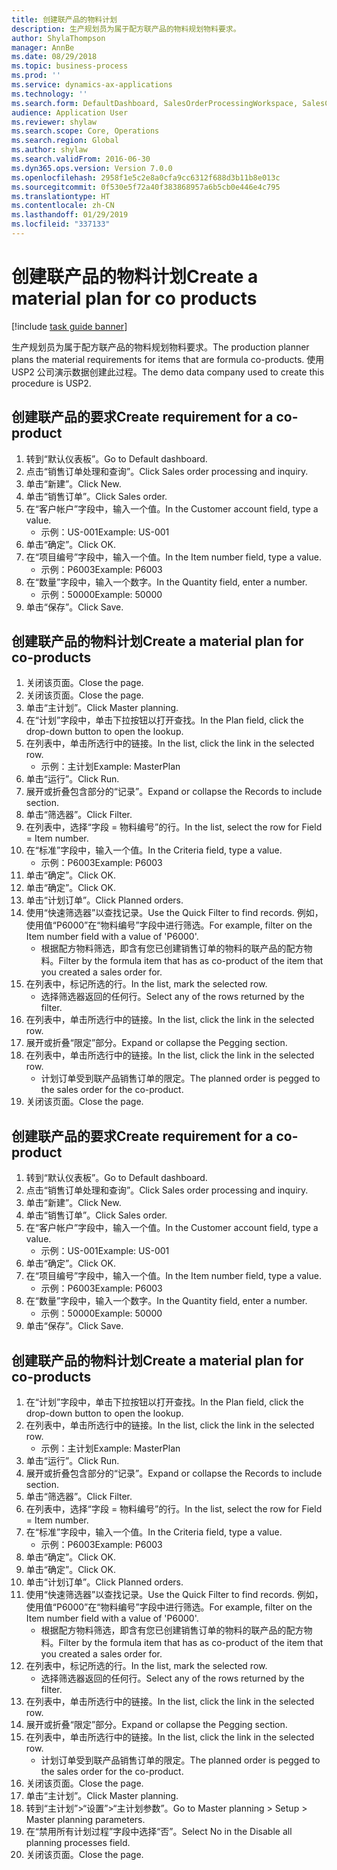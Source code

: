 ```yaml
---
title: 创建联产品的物料计划
description: 生产规划员为属于配方联产品的物料规划物料要求。
author: ShylaThompson
manager: AnnBe
ms.date: 08/29/2018
ms.topic: business-process
ms.prod: ''
ms.service: dynamics-ax-applications
ms.technology: ''
ms.search.form: DefaultDashboard, SalesOrderProcessingWorkspace, SalesCreateOrder, SalesTable, ReqCreatePlanWorkspace, ReqTransPlanCard, SysQueryForm, ReqTransPo
audience: Application User
ms.reviewer: shylaw
ms.search.scope: Core, Operations
ms.search.region: Global
ms.author: shylaw
ms.search.validFrom: 2016-06-30
ms.dyn365.ops.version: Version 7.0.0
ms.openlocfilehash: 2958f1e5c2e8a0cfa9cc6312f688d3b11b8e013c
ms.sourcegitcommit: 0f530e5f72a40f383868957a6b5cb0e446e4c795
ms.translationtype: HT
ms.contentlocale: zh-CN
ms.lasthandoff: 01/29/2019
ms.locfileid: "337133"
---
```

# <a name="create-a-material-plan-for-co-products"></a><span data-ttu-id="509e1-103">创建联产品的物料计划</span><span class="sxs-lookup"><span data-stu-id="509e1-103">Create a material plan for co products</span></span>

[!include [task guide banner](../../includes/task-guide-banner.md)]

<span data-ttu-id="509e1-104">生产规划员为属于配方联产品的物料规划物料要求。</span><span class="sxs-lookup"><span data-stu-id="509e1-104">The production planner plans the material requirements for items that are formula co-products.</span></span> <span data-ttu-id="509e1-105">使用 USP2 公司演示数据创建此过程。</span><span class="sxs-lookup"><span data-stu-id="509e1-105">The demo data company used to create this procedure is USP2.</span></span>


## <a name="create-requirement-for-a-co-product"></a><span data-ttu-id="509e1-106">创建联产品的要求</span><span class="sxs-lookup"><span data-stu-id="509e1-106">Create requirement for a co-product</span></span>
1. <span data-ttu-id="509e1-107">转到“默认仪表板”。</span><span class="sxs-lookup"><span data-stu-id="509e1-107">Go to Default dashboard.</span></span>
2. <span data-ttu-id="509e1-108">点击“销售订单处理和查询”。</span><span class="sxs-lookup"><span data-stu-id="509e1-108">Click Sales order processing and inquiry.</span></span>
3. <span data-ttu-id="509e1-109">单击“新建”。</span><span class="sxs-lookup"><span data-stu-id="509e1-109">Click New.</span></span>
4. <span data-ttu-id="509e1-110">单击“销售订单”。</span><span class="sxs-lookup"><span data-stu-id="509e1-110">Click Sales order.</span></span>
5. <span data-ttu-id="509e1-111">在“客户帐户”字段中，输入一个值。</span><span class="sxs-lookup"><span data-stu-id="509e1-111">In the Customer account field, type a value.</span></span>
    * <span data-ttu-id="509e1-112">示例：US-001</span><span class="sxs-lookup"><span data-stu-id="509e1-112">Example: US-001</span></span>  
6. <span data-ttu-id="509e1-113">单击“确定”。</span><span class="sxs-lookup"><span data-stu-id="509e1-113">Click OK.</span></span>
7. <span data-ttu-id="509e1-114">在“项目编号”字段中，输入一个值。</span><span class="sxs-lookup"><span data-stu-id="509e1-114">In the Item number field, type a value.</span></span>
    * <span data-ttu-id="509e1-115">示例：P6003</span><span class="sxs-lookup"><span data-stu-id="509e1-115">Example: P6003</span></span>  
8. <span data-ttu-id="509e1-116">在“数量”字段中，输入一个数字。</span><span class="sxs-lookup"><span data-stu-id="509e1-116">In the Quantity field, enter a number.</span></span>
    * <span data-ttu-id="509e1-117">示例：50000</span><span class="sxs-lookup"><span data-stu-id="509e1-117">Example: 50000</span></span>  
9. <span data-ttu-id="509e1-118">单击“保存”。</span><span class="sxs-lookup"><span data-stu-id="509e1-118">Click Save.</span></span>

## <a name="create-a-material-plan-for-co-products"></a><span data-ttu-id="509e1-119">创建联产品的物料计划</span><span class="sxs-lookup"><span data-stu-id="509e1-119">Create a material plan for co-products</span></span>
1. <span data-ttu-id="509e1-120">关闭该页面。</span><span class="sxs-lookup"><span data-stu-id="509e1-120">Close the page.</span></span>
2. <span data-ttu-id="509e1-121">关闭该页面。</span><span class="sxs-lookup"><span data-stu-id="509e1-121">Close the page.</span></span>
3. <span data-ttu-id="509e1-122">单击“主计划”。</span><span class="sxs-lookup"><span data-stu-id="509e1-122">Click Master planning.</span></span>
4. <span data-ttu-id="509e1-123">在“计划”字段中，单击下拉按钮以打开查找。</span><span class="sxs-lookup"><span data-stu-id="509e1-123">In the Plan field, click the drop-down button to open the lookup.</span></span>
5. <span data-ttu-id="509e1-124">在列表中，单击所选行中的链接。</span><span class="sxs-lookup"><span data-stu-id="509e1-124">In the list, click the link in the selected row.</span></span>
    * <span data-ttu-id="509e1-125">示例：主计划</span><span class="sxs-lookup"><span data-stu-id="509e1-125">Example: MasterPlan</span></span>  
6. <span data-ttu-id="509e1-126">单击“运行”。</span><span class="sxs-lookup"><span data-stu-id="509e1-126">Click Run.</span></span>
7. <span data-ttu-id="509e1-127">展开或折叠包含部分的“记录”。</span><span class="sxs-lookup"><span data-stu-id="509e1-127">Expand or collapse the Records to include section.</span></span>
8. <span data-ttu-id="509e1-128">单击“筛选器”。</span><span class="sxs-lookup"><span data-stu-id="509e1-128">Click Filter.</span></span>
9. <span data-ttu-id="509e1-129">在列表中，选择“字段 = 物料编号”的行。</span><span class="sxs-lookup"><span data-stu-id="509e1-129">In the list, select the row for Field = Item number.</span></span>
10. <span data-ttu-id="509e1-130">在“标准”字段中，输入一个值。</span><span class="sxs-lookup"><span data-stu-id="509e1-130">In the Criteria field, type a value.</span></span>
    * <span data-ttu-id="509e1-131">示例：P6003</span><span class="sxs-lookup"><span data-stu-id="509e1-131">Example: P6003</span></span>  
11. <span data-ttu-id="509e1-132">单击“确定”。</span><span class="sxs-lookup"><span data-stu-id="509e1-132">Click OK.</span></span>
12. <span data-ttu-id="509e1-133">单击“确定”。</span><span class="sxs-lookup"><span data-stu-id="509e1-133">Click OK.</span></span>
13. <span data-ttu-id="509e1-134">单击“计划订单”。</span><span class="sxs-lookup"><span data-stu-id="509e1-134">Click Planned orders.</span></span>
14. <span data-ttu-id="509e1-135">使用“快速筛选器”以查找记录。</span><span class="sxs-lookup"><span data-stu-id="509e1-135">Use the Quick Filter to find records.</span></span> <span data-ttu-id="509e1-136">例如，使用值“P6000”在“物料编号”字段中进行筛选。</span><span class="sxs-lookup"><span data-stu-id="509e1-136">For example, filter on the Item number field with a value of 'P6000'.</span></span>
    * <span data-ttu-id="509e1-137">根据配方物料筛选，即含有您已创建销售订单的物料的联产品的配方物料。</span><span class="sxs-lookup"><span data-stu-id="509e1-137">Filter by the formula item that has as co-product of the item that you created a sales order for.</span></span>  
15. <span data-ttu-id="509e1-138">在列表中，标记所选的行。</span><span class="sxs-lookup"><span data-stu-id="509e1-138">In the list, mark the selected row.</span></span>
    * <span data-ttu-id="509e1-139">选择筛选器返回的任何行。</span><span class="sxs-lookup"><span data-stu-id="509e1-139">Select any of the rows returned by the filter.</span></span>  
16. <span data-ttu-id="509e1-140">在列表中，单击所选行中的链接。</span><span class="sxs-lookup"><span data-stu-id="509e1-140">In the list, click the link in the selected row.</span></span>
17. <span data-ttu-id="509e1-141">展开或折叠“限定”部分。</span><span class="sxs-lookup"><span data-stu-id="509e1-141">Expand or collapse the Pegging section.</span></span>
18. <span data-ttu-id="509e1-142">在列表中，单击所选行中的链接。</span><span class="sxs-lookup"><span data-stu-id="509e1-142">In the list, click the link in the selected row.</span></span>
    * <span data-ttu-id="509e1-143">计划订单受到联产品销售订单的限定。</span><span class="sxs-lookup"><span data-stu-id="509e1-143">The planned order is pegged to the sales order for the co-product.</span></span>  
19. <span data-ttu-id="509e1-144">关闭该页面。</span><span class="sxs-lookup"><span data-stu-id="509e1-144">Close the page.</span></span>

## <a name="create-requirement-for-a-co-product"></a><span data-ttu-id="509e1-145">创建联产品的要求</span><span class="sxs-lookup"><span data-stu-id="509e1-145">Create requirement for a co-product</span></span>
1. <span data-ttu-id="509e1-146">转到“默认仪表板”。</span><span class="sxs-lookup"><span data-stu-id="509e1-146">Go to Default dashboard.</span></span>
2. <span data-ttu-id="509e1-147">点击“销售订单处理和查询”。</span><span class="sxs-lookup"><span data-stu-id="509e1-147">Click Sales order processing and inquiry.</span></span>
3. <span data-ttu-id="509e1-148">单击“新建”。</span><span class="sxs-lookup"><span data-stu-id="509e1-148">Click New.</span></span>
4. <span data-ttu-id="509e1-149">单击“销售订单”。</span><span class="sxs-lookup"><span data-stu-id="509e1-149">Click Sales order.</span></span>
5. <span data-ttu-id="509e1-150">在“客户帐户”字段中，输入一个值。</span><span class="sxs-lookup"><span data-stu-id="509e1-150">In the Customer account field, type a value.</span></span>
    * <span data-ttu-id="509e1-151">示例：US-001</span><span class="sxs-lookup"><span data-stu-id="509e1-151">Example: US-001</span></span>  
6. <span data-ttu-id="509e1-152">单击“确定”。</span><span class="sxs-lookup"><span data-stu-id="509e1-152">Click OK.</span></span>
7. <span data-ttu-id="509e1-153">在“项目编号”字段中，输入一个值。</span><span class="sxs-lookup"><span data-stu-id="509e1-153">In the Item number field, type a value.</span></span>
    * <span data-ttu-id="509e1-154">示例：P6003</span><span class="sxs-lookup"><span data-stu-id="509e1-154">Example: P6003</span></span>  
8. <span data-ttu-id="509e1-155">在“数量”字段中，输入一个数字。</span><span class="sxs-lookup"><span data-stu-id="509e1-155">In the Quantity field, enter a number.</span></span>
    * <span data-ttu-id="509e1-156">示例：50000</span><span class="sxs-lookup"><span data-stu-id="509e1-156">Example: 50000</span></span>  
9. <span data-ttu-id="509e1-157">单击“保存”。</span><span class="sxs-lookup"><span data-stu-id="509e1-157">Click Save.</span></span>

## <a name="create-a-material-plan-for-co-products"></a><span data-ttu-id="509e1-158">创建联产品的物料计划</span><span class="sxs-lookup"><span data-stu-id="509e1-158">Create a material plan for co-products</span></span>
1. <span data-ttu-id="509e1-159">在“计划”字段中，单击下拉按钮以打开查找。</span><span class="sxs-lookup"><span data-stu-id="509e1-159">In the Plan field, click the drop-down button to open the lookup.</span></span>
2. <span data-ttu-id="509e1-160">在列表中，单击所选行中的链接。</span><span class="sxs-lookup"><span data-stu-id="509e1-160">In the list, click the link in the selected row.</span></span>
    * <span data-ttu-id="509e1-161">示例：主计划</span><span class="sxs-lookup"><span data-stu-id="509e1-161">Example: MasterPlan</span></span>  
3. <span data-ttu-id="509e1-162">单击“运行”。</span><span class="sxs-lookup"><span data-stu-id="509e1-162">Click Run.</span></span>
4. <span data-ttu-id="509e1-163">展开或折叠包含部分的“记录”。</span><span class="sxs-lookup"><span data-stu-id="509e1-163">Expand or collapse the Records to include section.</span></span>
5. <span data-ttu-id="509e1-164">单击“筛选器”。</span><span class="sxs-lookup"><span data-stu-id="509e1-164">Click Filter.</span></span>
6. <span data-ttu-id="509e1-165">在列表中，选择“字段 = 物料编号”的行。</span><span class="sxs-lookup"><span data-stu-id="509e1-165">In the list, select the row for Field = Item number.</span></span>
7. <span data-ttu-id="509e1-166">在“标准”字段中，输入一个值。</span><span class="sxs-lookup"><span data-stu-id="509e1-166">In the Criteria field, type a value.</span></span>
    * <span data-ttu-id="509e1-167">示例：P6003</span><span class="sxs-lookup"><span data-stu-id="509e1-167">Example: P6003</span></span>  
8. <span data-ttu-id="509e1-168">单击“确定”。</span><span class="sxs-lookup"><span data-stu-id="509e1-168">Click OK.</span></span>
9. <span data-ttu-id="509e1-169">单击“确定”。</span><span class="sxs-lookup"><span data-stu-id="509e1-169">Click OK.</span></span>
10. <span data-ttu-id="509e1-170">单击“计划订单”。</span><span class="sxs-lookup"><span data-stu-id="509e1-170">Click Planned orders.</span></span>
11. <span data-ttu-id="509e1-171">使用“快速筛选器”以查找记录。</span><span class="sxs-lookup"><span data-stu-id="509e1-171">Use the Quick Filter to find records.</span></span> <span data-ttu-id="509e1-172">例如，使用值“P6000”在“物料编号”字段中进行筛选。</span><span class="sxs-lookup"><span data-stu-id="509e1-172">For example, filter on the Item number field with a value of 'P6000'.</span></span>
    * <span data-ttu-id="509e1-173">根据配方物料筛选，即含有您已创建销售订单的物料的联产品的配方物料。</span><span class="sxs-lookup"><span data-stu-id="509e1-173">Filter by the formula item that has as co-product of the item that you created a sales order for.</span></span>  
12. <span data-ttu-id="509e1-174">在列表中，标记所选的行。</span><span class="sxs-lookup"><span data-stu-id="509e1-174">In the list, mark the selected row.</span></span>
    * <span data-ttu-id="509e1-175">选择筛选器返回的任何行。</span><span class="sxs-lookup"><span data-stu-id="509e1-175">Select any of the rows returned by the filter.</span></span>  
13. <span data-ttu-id="509e1-176">在列表中，单击所选行中的链接。</span><span class="sxs-lookup"><span data-stu-id="509e1-176">In the list, click the link in the selected row.</span></span>
14. <span data-ttu-id="509e1-177">展开或折叠“限定”部分。</span><span class="sxs-lookup"><span data-stu-id="509e1-177">Expand or collapse the Pegging section.</span></span>
15. <span data-ttu-id="509e1-178">在列表中，单击所选行中的链接。</span><span class="sxs-lookup"><span data-stu-id="509e1-178">In the list, click the link in the selected row.</span></span>
    * <span data-ttu-id="509e1-179">计划订单受到联产品销售订单的限定。</span><span class="sxs-lookup"><span data-stu-id="509e1-179">The planned order is pegged to the sales order for the co-product.</span></span>  
16. <span data-ttu-id="509e1-180">关闭该页面。</span><span class="sxs-lookup"><span data-stu-id="509e1-180">Close the page.</span></span>
17. <span data-ttu-id="509e1-181">单击“主计划”。</span><span class="sxs-lookup"><span data-stu-id="509e1-181">Click Master planning.</span></span>
18. <span data-ttu-id="509e1-182">转到“主计划”>“设置”>“主计划参数”。</span><span class="sxs-lookup"><span data-stu-id="509e1-182">Go to Master planning > Setup > Master planning parameters.</span></span>
19. <span data-ttu-id="509e1-183">在“禁用所有计划过程”字段中选择“否”。</span><span class="sxs-lookup"><span data-stu-id="509e1-183">Select No in the Disable all planning processes field.</span></span>
20. <span data-ttu-id="509e1-184">关闭该页面。</span><span class="sxs-lookup"><span data-stu-id="509e1-184">Close the page.</span></span>

